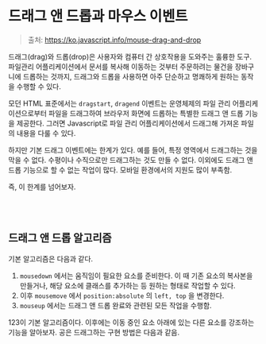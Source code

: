 # 드래그 앤 드롭과 마우스 이벤트

> 출처: https://ko.javascript.info/mouse-drag-and-drop

드래그(drag)와 드롭(drop)은 사용자와 컴퓨터 간 상호작용을 도와주는 훌륭한 도구. 파일관리 어플리케이션에서 문서를 복사해 이동하는 것부터 주문하려는 물건을 장바구니에 드롭하는 것까지, 드래그와 드롭을 사용하면 아주 단순하고 명쾌하게 원하는 동작을 수행할 수 있다.

모던 HTML 표준에서는 `dragstart`, `dragend` 이벤트는 운영체제의 파일 관리 어플리케이션으로부터 파일을 드래그하여 브라우저 화면에 드롭하는 특별한 드래그 앤 드롭 기능을 제공한다. 그러면 Javascript로 파일 관리 어플리케이션에서 드래그해 가져온 파일의 내용을 다룰 수 있다.

하지만 기본 드래그 이벤트에는 한계가 있다. 예를 들어, 특정 영역에서 드래그하는 것을 막을 수 없다. 수평이나 수직으로만 드래그하는 것도 만들 수 없다. 이외에도 드래그 앤 드롭 기능으로 할 수 없는 작업이 많다. 모바일 환경에서의 지원도 많이 부족함.

즉, 이 한계를 넘어보자.

<br/>

<br/>

## 드래그 앤 드롭 알고리즘

기본 알고리즘은 다음과 같다.

1. `mousedown` 에서는 움직임이 필요한 요소를 준비한다. 이 때 기존 요소의 복사본을 만들거나, 해당 요소에 클래스를 추가하는 등 원하는 형태로 작업할 수 있다.
2. 이후 `mousemove` 에서 `position:absolute` 의 `left, top` 을 변경한다.
3. `mouseup` 에서는 드래그 앤 드롭 완료와 관련된 모든 작업을 수행함.

123이 기본 알고리즘이다. 이후에는 이동 중인 요소 아래에 있는 다른 요소를 강조하는 기능을 알아보자. 공은 드래그하는 구현 방법은 다음과 같음.

```
```
